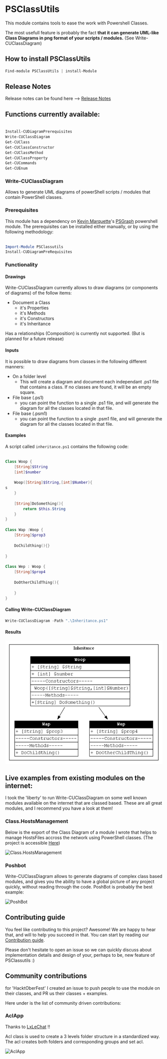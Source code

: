 # PSClassUtils

This module contains tools to ease the work with Powershell Classes.

The most usefull feature is probably the fact  **that it can generate UML-like Class Diagrams in png format of your scripts / modules.** (See Write-CUClassDiagram)

## How to install PSClassUtils

```powershell
Find-module PSClassUtils | install-Module
```

## Release Notes

Release notes can be found here --> [Release Notes](.\ReleaseNotes.md)


## Functions currently available:

```powershell

Install-CUDiagramPrerequisites
Write-CUClassDiagram
Get-CUClass
Get-CUClassConstructor
Get-CUClassMethod
Get-CUClassProperty
Get-CUCommands
Get-CUEnum

```



### Write-CUClassDiagram

Allows to generate UML diagrams of powerShell scripts / modules that contain PowerShell classes.


### Prerequisites

This module has a dependency on [Kevin Marquette](https://Twitter/KevinMarquette)'s [PSGraph](https://github.com/KevinMarquette/PSGraph) powershell module.
The prerequisites can be installed either manually, or by using the following methodology:

```powershell

Import-Module PSClassutils
Install-CUDiagramPreRequisites

```

### Functionality

#### Drawings

Write-CUClassDiagram currently allows to draw diagrams (or components of diagrams) of the follow items:
- Document a Class
    - it's Properties
    - it's Methods
    - it's Constructors
    - it's Inheritance

Has a relationships (Composition) is currently not supported. (But is planned for a future release)

#### Inputs

It is possible to draw diagrams from classes in the following different manners:
- On a folder level
    - This will create a diagram and document each independant .ps1 file that contains a class. If no classes are found, it will be an empty square.
- File base (.ps1)
    - you can point the function to a single .ps1 file, and will generate the diagram for all the classes located in that file.
- File base (.psm1)
    - you can point the function to a single .psm1 file, and will generate the diagram for all the classes located in that file.

#### Examples

A script called ```inheritance.ps1``` contains the following code:

```powershell

Class Woop {
    [String]$String
    [int]$number

    Woop([String]$String,[int]$Number){
s
    }

    [String]DoSomething(){
        return $this.String
    }
}

Class Wap :Woop {
    [String]$prop3

    DoChildthing(){}

}

Class Wep : Woop {
    [String]$prop4

    DoOtherChildThing(){

    }
}

```

#### Calling Write-CUClassDiagram
```Powershell
Write-CUClassDiagram -Path ".\Inheritance.ps1"
```

#### Results

![example with inheritance](/Examples/02/Inheritance.png)

## Live examples from existing modules on the internet:

I took the 'liberty' to run Write-CUClassDiagram on some well known modules available on the internet that are classed based.
These are all great modules, and I recommend you have a look at them!



### Class.HostsManagement

Below is the export of the Class Diagram of a module I wrote that helps to manage HostsFiles accross the network using PowerShell classes. (The project is accessible  [Here](https://github.com/Stephanevg/Class.HostsManagement))


![Class.HostsManagement](https://github.com/Stephanevg/Class.HostsManagement/blob/master/Images//Class.HostsManagement.png?raw=true)


### Poshbot

Write-CUClassDiagram allows to generate diagrams of complex class based modules, and gives you the ability to have a global picture of any project quickly, without reading through the code. PoshBot is probably the best example:

![PoshBot](https://github.com/Stephanevg/PSClassUtils/blob/master/Examples/06/PoshBot_Diagram.png?raw=true)


## Contributing guide

You feel like contributing to this project? Awesome! We are happy to hear that, and will to help you succeed in that.
You can start by reading our [Contribution guide](CONTRIBUTING.MD).

Please don't hesitate to open an issue so we can quickly discuss about implementation details  and design of your, perhaps to be, new feature of PSClassutils :)


## Community contributions

for 'HacktOberFest' I created an issue to push people to use the module on their classes, and PR us their classes + examples.

Here under is the list of community driven contributions:

### AclApp

Thanks to [LxLeChat](https://github.com/LxLeChat) !!

Acl class is used to create a 3 levels folder structure in a standardized way. The acl creates both folders and corresponding groups and set acl.

![AclApp](https://github.com/LxLeChat/PSClassUtils/blob/master/Examples/07/aclapp.class.png)

